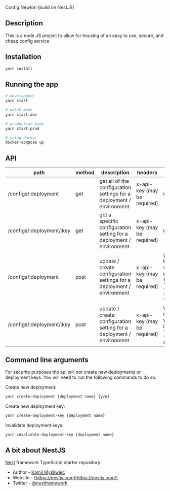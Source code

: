 Config Newton (build on NestJS)

## Description

This is a node JS project to allow for housing of an easy to use, secure, and cheap config service

## Installation

```bash
yarn install
```

## Running the app

```bash
# development
yarn start

# watch mode
yarn start:dev

# production mode
yarn start:prod

# using docker
docker-compose up
```

## API

| path                      | method | description                                                           | headers                     | body                                                                           |
|---------------------------|--------|-----------------------------------------------------------------------|-----------------------------|--------------------------------------------------------------------------------|
| /configs/:deployment      | get    | get all of the configuration settings for a deployment / environment  | x-api-key (may be required) | no                                                                             |
| /configs/:deployment/:key | get    | get a specific configuration setting for a deployment / environment   | x-api-key (may be required) | no                                                                             |
| /configs/:deployment      | post   | update / create configuration settings for a deployment / environment | x-api-key (may be required) | yes post key pair values as object ie : `{ "message": "hello", "foo": "bar" }` |
| /configs/:deployment/:key | post   | update / create configuration setting for a deployment / environment  | x-api-key (may be required) | yes post object with value ie : `{ "value": "updated config" }`                |

## Command line arguments

For security purposes the api will not create new deployments or deployment keys.
You will need to run the following commands to do so.

Create new deployment: 
```bash
yarn create-deployment {deployment name} {y/n}
```

Create new deployment key: 
```bash
yarn create-deployment-key {deployment name}
```

Invalidate deployment keys:
```bash
yarn invalidate-deployment-key {deployment name}
```

## A bit about NestJS

[Nest](https://github.com/nestjs/nest) framework TypeScript starter repository.
- Author - [Kamil Myśliwiec](https://kamilmysliwiec.com)
- Website - [https://nestjs.com](https://nestjs.com/)
- Twitter - [@nestframework](https://twitter.com/nestframework)

